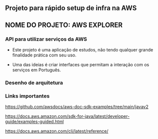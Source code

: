 ## Projeto para rápido setup de infra na AWS

## NOME DO PROJETO: AWS EXPLORER

### API para utilizar serviços da AWS

- Este projeto é uma aplicação de estudos, não tendo qualquer grande finalidade prática com seu uso.

- Uma das ideias é criar interfaces que permitam a interação com os serviços em Português.

### Desenho de arquitetura

### Links importantes

https://github.com/awsdocs/aws-doc-sdk-examples/tree/main/javav2

https://docs.aws.amazon.com/sdk-for-java/latest/developer-guide/examples-guided.html

https://docs.aws.amazon.com/cli/latest/reference/





